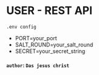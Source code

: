 
# USER - REST API


`.env config`

- PORT=your_port
- SALT_ROUND=your_salt_round
- SECRET=your_secret_string

#### `author`: `Das jesus christ`
